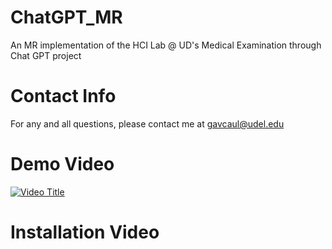# ChatGPT_MR  
An MR implementation of the HCI Lab @ UD's Medical Examination through Chat GPT project

# Contact Info
For any and all questions, please contact me at gavcaul@udel.edu

# Demo Video
[![Video Title](https://img.youtube.com/vi/saMoOezbxRw/0.jpg)](https://www.youtube.com/watch?v=saMoOezbxRw)

# Installation Video
